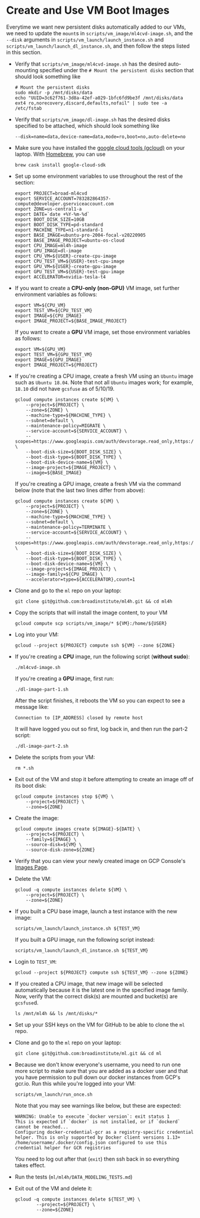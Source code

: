 # Create and Use VM Boot Images
Everytime we want new persistent disks automatically added to our VMs, we need to update the `mount`s in
`scripts/vm_image/ml4cvd-image.sh`, and the `--disk` arguments in `scripts/vm_launch/launch_instance.sh` and
`scripts/vm_launch/launch_dl_instance.sh`, and then follow the steps listed in this section.

* Verify that `scripts/vm_image/ml4cvd-image.sh` has the
desired auto-mounting specified under the `# Mount the persistent disks` section that should look something like
    ```
    # Mount the persistent disks
    sudo mkdir -p /mnt/disks/data
    echo "UUID=3c62f761-3d8a-42ef-a029-1bfc6fd9be3f /mnt/disks/data ext4 ro,norecovery,discard,defaults,nofail" | sudo tee -a /etc/fstab
    ```

* Verify that `scripts/vm_image/dl-image.sh` has the desired disks specified to be attached, which should look something
like
    ```
    --disk=name=data,device-name=data,mode=ro,boot=no,auto-delete=no
    ```
* Make sure you have installed the
[google cloud tools (gcloud)](https://cloud.google.com/storage/docs/gsutil_install) on your laptop.
With [Homebrew](https://brew.sh/), you can use 
    ```
    brew cask install google-cloud-sdk
    ```

* Set up some environment variables to use throughout the rest of the section:
    ```
    export PROJECT=broad-ml4cvd
    export SERVICE_ACCOUNT=783282864357-compute@developer.gserviceaccount.com 
    export ZONE=us-central1-a
    export DATE=`date +%Y-%m-%d`
    export BOOT_DISK_SIZE=10GB
    export BOOT_DISK_TYPE=pd-standard
    export MACHINE_TYPE=n1-standard-1
    export BASE_IMAGE=ubuntu-pro-2004-focal-v20220905
    export BASE_IMAGE_PROJECT=ubuntu-os-cloud
    export CPU_IMAGE=ml4h-image
    export GPU_IMAGE=dl-image
    export CPU_VM=${USER}-create-cpu-image
    export CPU_TEST_VM=${USER}-test-cpu-image
    export GPU_VM=${USER}-create-gpu-image
    export GPU_TEST_VM=${USER}-test-gpu-image
    export ACCELERATOR=nvidia-tesla-t4
    ```

* If you want to create a **CPU-only (non-GPU)** VM image, set further environment variables as follows:
    ```
    export VM=${CPU_VM}
    export TEST_VM=${CPU_TEST_VM}
    export IMAGE=${CPU_IMAGE}
    export IMAGE_PROJECT=${BASE_IMAGE_PROJECT}
    ```
  If you want to create a **GPU** VM image, set those environment variables as follows:
    ```
    export VM=${GPU_VM}
    export TEST_VM=${GPU_TEST_VM}
    export IMAGE=${GPU_IMAGE}
    export IMAGE_PROJECT=${PROJECT}
    ```
  

* If you're creating a CPU image, create a fresh VM using an `Ubuntu` image such as `Ubuntu 18.04`. Note that not all `Ubuntu` 
images work; for example, `18.10` did not have `gcsfuse` as of 5/10/19.
    ```    
    gcloud compute instances create ${VM} \
        --project=${PROJECT} \
        --zone=${ZONE} \
        --machine-type=${MACHINE_TYPE} \
        --subnet=default \
        --maintenance-policy=MIGRATE \
        --service-account=${SERVICE_ACCOUNT} \
        --scopes=https://www.googleapis.com/auth/devstorage.read_only,https://www.googleapis.com/auth/logging.write,https://www.googleapis.com/auth/monitoring.write,https://www.googleapis.com/auth/servicecontrol,https://www.googleapis.com/auth/service.management.readonly,https://www.googleapis.com/auth/trace.append \
        --boot-disk-size=${BOOT_DISK_SIZE} \
        --boot-disk-type=${BOOT_DISK_TYPE} \
        --boot-disk-device-name=${VM} \
        --image-project=${IMAGE_PROJECT} \
        --image=${BASE_IMAGE}        
    ```
  If you're creating a GPU image, create a fresh VM via the command below (note that the last two lines differ from above):
    ```
    gcloud compute instances create ${VM} \
        --project=${PROJECT} \
        --zone=${ZONE} \
        --machine-type=${MACHINE_TYPE} \
        --subnet=default \
        --maintenance-policy=TERMINATE \
        --service-account=${SERVICE_ACCOUNT} \
        --scopes=https://www.googleapis.com/auth/devstorage.read_only,https://www.googleapis.com/auth/logging.write,https://www.googleapis.com/auth/monitoring.write,https://www.googleapis.com/auth/servicecontrol,https://www.googleapis.com/auth/service.management.readonly,https://www.googleapis.com/auth/trace.append \
        --boot-disk-size=${BOOT_DISK_SIZE} \
        --boot-disk-type=${BOOT_DISK_TYPE} \
        --boot-disk-device-name=${VM} \
        --image-project=${IMAGE_PROJECT} \
        --image-family=${CPU_IMAGE} \
        --accelerator=type=${ACCELERATOR},count=1
    ```

* Clone and go to the `ml` repo on your laptop:
    ```
    git clone git@github.com:broadinstitute/ml4h.git && cd ml4h
    ```

* Copy the scripts that will install the image content, to your VM
    ```
    gcloud compute scp scripts/vm_image/* ${VM}:/home/${USER}
    ```

* Log into your VM:
    ```
    gcloud --project ${PROJECT} compute ssh ${VM} --zone ${ZONE}
    ```

* If you're creating a **CPU** image, run the following script (**without sudo**):  
    ```
    ./ml4cvd-image.sh
    ```
  If you're creating a **GPU** image, first run:
    ```
    ./dl-image-part-1.sh
    ```
  After the script finishes, it reboots the VM so you can expect to see a message like:
    ```
    Connection to [IP_ADDRESS] closed by remote host
    ```
  It will have logged you out so first, log back in, and then run the part-2 script:
    ```
    ./dl-image-part-2.sh
    ```

* Delete the scripts from your VM:
    ```
    rm *.sh
    ```

* Exit out of the VM and stop it before attempting to create an image off of its boot disk:
    ```
    gcloud compute instances stop ${VM} \
        --project=${PROJECT} \
        --zone=${ZONE}
    ```

* Create the image:
    ```    
    gcloud compute images create ${IMAGE}-${DATE} \
        --project=${PROJECT} \
        --family=${IMAGE} \
        --source-disk=${VM} \
        --source-disk-zone=${ZONE}
    ```

* Verify that you can view your newly created image on GCP Console's [Images Page](https://console.cloud.google.com/compute/images?_ga=2.132530574.-1060415104.1522950615&project=broad-ml4cvd&folder&organizationId=548622027621&imagessize=50&imagesquery=%255B%255D).

* Delete the VM:
    ```
    gcloud -q compute instances delete ${VM} \
        --project=${PROJECT} \
        --zone=${ZONE}
    ```

* If you built a CPU base image, launch a test instance with the new image:
    ```
    scripts/vm_launch/launch_instance.sh ${TEST_VM}
    ```
  If you built a GPU image, run the following script instead:
    ```
    scripts/vm_launch/launch_dl_instance.sh ${TEST_VM}
    ``` 

* Login to `TEST_VM`:
    ```
    gcloud --project ${PROJECT} compute ssh ${TEST_VM} --zone ${ZONE}
    ```

* If you created a CPU image, that new image will be selected automatically because it is the latest
  one in the specified image family. Now, verify that the correct disk(s) are mounted and bucket(s) are `gcsfuse`d.
    ```
    ls /mnt/ml4h && ls /mnt/disks/*
    ``` 
    
* Set up your SSH keys on the VM for GitHub to be able to clone the `ml` repo.

* Clone and go to the `ml` repo on your laptop:
    ```
    git clone git@github.com:broadinstitute/ml.git && cd ml
    ```
    
* Because we don't know everyone's username, you need to run one more script to make sure
that you are added as a docker user and that you have permission to pull down our docker
instances from GCP's gcr.io. Run this while you're logged into your VM:
    ```
    scripts/vm_launch/run_once.sh
    ```

  Note that you may see warnings like below, but these are expected:
    ```
    WARNING: Unable to execute `docker version`: exit status 1
    This is expected if `docker` is not installed, or if `dockerd` cannot be reached...
    Configuring docker-credential-gcr as a registry-specific credential helper. This is only supported by Docker client versions 1.13+
    /home/username/.docker/config.json configured to use this credential helper for GCR registries
    ```
  You need to log out after that (`exit`) then ssh back in so everything takes effect.

* Run the tests (`ml/ml4h/DATA_MODELING_TESTS.md`)

* Exit out of the VM and delete it:
    ```
    gcloud -q compute instances delete ${TEST_VM} \
            --project=${PROJECT} \
            --zone=${ZONE}
    ```

